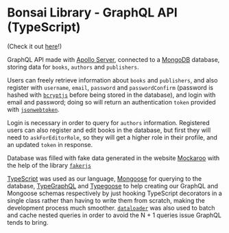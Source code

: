 # Bonsai Library - GraphQL API (TypeScript)

(Check it out [here](https://bonsai-library-api-ts.herokuapp.com)!)

GraphQL API made with [Apollo Server](https://www.apollographql.com/docs/apollo-server/), connected to a [MongoDB](https://www.mongodb.com) database, storing data for `books`, `authors` and `publishers`.

Users can freely retrieve information about `books` and `publishers`, and also register with `username`, `email`, `password` and `passwordConfirm` (password is hashed with [`bcryptjs`](https://github.com/dcodeIO/bcrypt.js) before being stored in the database), and login with email and password; doing so will return an authentication `token` provided with [`jsonwebtoken`](https://github.com/auth0/node-jsonwebtoken).

Login is necessary in order to query for `authors` information. Registered users can also register and edit books in the database, but first they will need to `askForEditorRole`, so they will get a higher role in their profile, and an updated `token` in response.

Database was filled with fake data generated in the website [Mockaroo](https://www.mockaroo.com) with the help of the library [`fakerjs`](https://fakerjs.dev)

[TypeScript](https://www.typescriptlang.org) was used as our language, [Mongoose](https://mongoosejs.com/) for querying to the database, [TypeGraphQL](https://typegraphql.com) and [Typegoose](https://typegoose.github.io/typegoose/docs/guides/quick-start-guide) to help creating our GraphQL and Mongoose schemas respectively by just hooking TypeScript decorators in a single class rather than having to write them from scratch, making the development process much smoother. [`dataloader`](https://github.com/graphql/dataloader) was also used to batch and cache nested queries in order to avoid the N + 1 queries issue GraphQL tends to bring.
